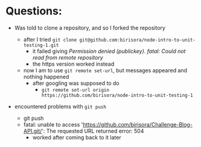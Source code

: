 


# Questions:
- Was told to clone a repository, and so I forked the repository
  - after I tried `git clone git@github.com:birisora/node-intro-to-unit-testing-1.git`
    - it failed giving *Permission denied (publickey). fatal: Could not read from remote repository*
    - the https version worked instead
  - now I am to use `git remote set-url`, but messages appeared and nothing happened
    - after googling was supposed to do
      - `git remote set-url origin https://github.com/birisora/node-intro-to-unit-testing-1`

- encountered problems with `git push`
  - git push
  - fatal: unable to access 'https://github.com/birisora/Challenge-Blog-API.git/': The requested URL returned error: 504
    - worked after coming back to it later